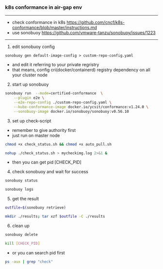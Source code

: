 ### k8s conformance in air-gap env

***
+ check conformance in k8s https://github.com/cncf/k8s-conformance/blob/master/instructions.md
+ use sonobuoy https://github.com/vmware-tanzu/sonobuoy/issues/1223

***

1. edit sonobuoy config 
```
sonobuoy gen default-image-config > custom-repo-config.yaml
```
- and edit it referring to your private regristry
- that means, config cri(docker/containerd) registry dependency on all your cluster node
2. start up sonobuoy
```sh
sonobuoy run  --mode=certified-conformance  \
    --plugin e2e \
    --e2e-repo-config ./custom-repo-config.yaml \
    --kube-conformance-image docker.io/ycsit/conformance:v1.24.0 \
    --sonobuoy-image docker.io/sonobuoy/sonobuoy:v0.56.10 
```
3. set up check-script
- remember to give authority first 
- just run on master node
```sh
chmod +x check_status.sh && chmod +x auto_pull.sh
```
```sh
nohup ./check_status.sh > mycheckimg.log 2>&1 &
```
- then you can get pid [CHECK_PID]
4. check sonobuoy and wait for success
```sh
sonobuoy status
```
```sh
sonobuoy logs
```
5. get the result
```sh
outfile=$(sonobuoy retrieve)
```
```sh
mkdir ./results; tar xzf $outfile -C ./results
```
6. clean up 
```sh
sonobuoy delete
```
```sh
kill [CHECK_PID]
```
- or you can search pid first
```sh
ps -aux | grep "check"
```

